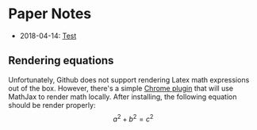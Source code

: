 # Paper Notes

- 2018-04-14: [Test](notes/2018-04-14-test.md)

## Rendering equations
Unfortunately, Github does not support rendering Latex math expressions out of the box.
However, there's a simple [Chrome plugin](https://chrome.google.com/webstore/detail/github-with-mathjax/ioemnmodlmafdkllaclgeombjnmnbima) that will use MathJax to render math locally.
After installing, the following equation should be render properly:
$$a^2+b^2=c^2$$
